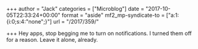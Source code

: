 +++
author = "Jack"
categories = ["Microblog"]
date = "2017-10-05T22:33:24+00:00"
format = "aside"
mf2_mp-syndicate-to = ["a:1:{i:0;s:4:\"none\";}"]
url = "/2017/359/"

+++
Hey apps, stop begging me to turn on notifications. I turned them off for a reason. Leave it alone, already.
